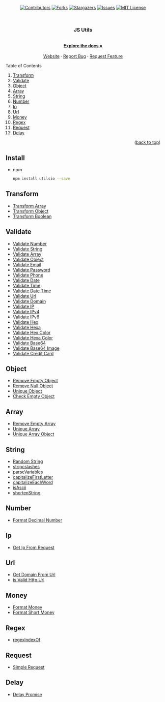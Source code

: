 <div id="top"></div>

<!-- PROJECT SHIELDS -->
<div align="center">

[![Contributors][contributors-shield]][contributors-url]
[![Forks][forks-shield]][forks-url]
[![Stargazers][stars-shield]][stars-url]
[![Issues][issues-shield]][issues-url]
[![MIT License][license-shield]][license-url]

</div>
<!-- PROJECT LOGO -->
<br />
<div align="center">
  <h3 align="center">JS Utils</h3>
  <p align="center">
    <br />
    <a href="#"><strong>Explore the docs »</strong></a>
    <br />
    <br />
    <a href="https://tanthang.dev">Website</a>
    ·
    <a href="https://github.com/TanThangDev/utilsio/issues">Report Bug</a>
    ·
    <a href="https://github.com/TanThangDev/utilsio/issues">Request Feature</a>
  </p>
</div>

<!-- TABLE OF CONTENTS -->
<summary>Table of Contents</summary>
<ol>
  <li><a href="#transform">Transform</a></li>
  <li><a href="#validate">Validate</a></li>
  <li><a href="#object">Object</a></li>
  <li><a href="#array">Array</a></li>
  <li><a href="#string">String</a></li>
  <li><a href="#number">Number</a></li>
  <li><a href="#ip">Ip</a></li>
  <li><a href="#url">Url</a></li>
  <li><a href="#money">Money</a></li>
  <li><a href="#regex">Regex</a></li>
  <li><a href="#request">Request</a></li>
  <li><a href="#delay">Delay</a></li>
</ol>
<p align="right">(<a href="#top">back to top</a>)</p>

<!-- GETTING STARTED -->

## Install

- npm
  ```sh
  npm install utilsio --save
  ```

## Transform

  <ul>
    <li><a href="/src/transform/transform.array.ts">Transform Array</a></li>
    <li><a href="/src/transform/transform.object.ts">Transform Object</a></li>
    <li><a href="/src/transform/transform.boolean.ts">Transform Boolean</a></li>
  </ul>

## Validate

  <ul>
    <li><a href="/src/validate/index.ts#1">Validate Number</a></li>
    <li><a href="/src/validate/index.ts#5">Validate String</a></li>
    <li><a href="/src/validate/index.ts#9">Validate Array</a></li>
    <li><a href="/src/validate/index.ts#13">Validate Object</a></li>
    <li><a href="/src/validate/index.ts#17">Validate Email</a></li>
    <li><a href="/src/validate/index.ts#21">Validate Password</a></li>
    <li><a href="/src/validate/index.ts#25">Validate Phone</a></li>
    <li><a href="/src/validate/index.ts#29">Validate Date</a></li>
    <li><a href="/src/validate/index.ts#33">Validate Time</a></li>
    <li><a href="/src/validate/index.ts#37">Validate Date Time</a></li>
    <li><a href="/src/validate/index.ts#41">Validate Url</a></li>
    <li><a href="/src/validate/index.ts#45">Validate Domain</a></li>
    <li><a href="/src/validate/index.ts#49">Validate IP</a></li>
    <li><a href="/src/validate/index.ts#53">Validate IPv4</a></li>
    <li><a href="/src/validate/index.ts#59">Validate IPv6</a></li>
    <li><a href="/src/validate/index.ts#63">Validate Hex</a></li>
    <li><a href="/src/validate/index.ts#67">Validate Hexa</a></li>
    <li><a href="/src/validate/index.ts#71">Validate Hex Color</a></li>
    <li><a href="/src/validate/index.ts#75">Validate Hexa Color</a></li>
    <li><a href="/src/validate/index.ts#79">Validate Base64</a></li>
    <li><a href="/src/validate/index.ts#83">Validate Base64 Image</a></li>
    <li><a href="/src/validate/index.ts#87">Validate Credit Card</a></li>
  </ul>

## Object

  <ul>
    <li><a href="/src/object/removeEmptyObject.ts">Remove Empty Object</a></li>
    <li><a href="/src/object/removeNullObject.ts">Remove Null Object</a></li>
    <li><a href="/src/object/uniqueObject.ts">Unique Object</a></li>
    <li><a href="/src/object/isEmptyObj.ts">Check Empty Object</a></li>
  </ul>

## Array

  <ul>
    <li><a href="/src/array/removeEmptyArray.ts">Remove Empty Array</a></li>
    <li><a href="/src/array/uniqueArray.ts">Unique Array</a></li>
    <li><a href="/src/array/uniqueArrayObject">Unique Array Object</a></li>
  </ul>

## String

  <ul>
    <li><a href="/src/string/randomString.ts">Random String</a></li>
    <li><a href="/src/string/stripcslashes.ts">stripcslashes</a></li>
    <li><a href="/src/string/parseVariables.ts">parseVariables</a></li>
    <li><a href="/src/string/capitalizeFirstLetter.ts">capitalizeFirstLetter</a></li>
    <li><a href="/src/string/capitalizeEachWord.ts">capitalizeEachWord</a></li>
    <li><a href="/src/string/isAscii.ts">isAscii</a></li>
    <li><a href="/src/string/shortenString.ts">shortenString</a></li>
  </ul>

## Number

  <ul>
    <li><a href="/src/number/formatDecimalNumber.ts">Format Decimal Number</a></li>
  </ul>

## Ip

  <ul>
    <li><a href="/src/ip/getIpFromRequest.ts">Get Ip From Request</a></li>
  </ul>

## Url

  <ul>
    <li><a href="/src/url/getDomainFromUrl.ts">Get Domain From Url</a></li>
    <li><a href="/src/url/isValidHttpUrl.ts">is Valid Http Url</a></li>
  </ul>

## Money

  <ul>
    <li><a href="/src/money/formatMoney.ts">Format Money</a></li>
    <li><a href="/src/money/formatShortMoney.ts">Format Short Money</a></li>
  </ul>

## Regex

  <ul>
    <li><a href="/src/regex/regexIndexOf.ts">regexIndexOf</a></li>
  </ul>

## Request

  <ul>
    <li><a href="/src/request/index.ts">Simple Request</a></li>
  </ul>

## Delay

  <ul>
    <li><a href="/src/delay/index.ts#L1">Delay Promise</a></li>
  </ul>

<!-- SETTING -->

[contributors-shield]: https://img.shields.io/github/contributors/TanThangDev/utilsio.svg?style=for-the-badge
[contributors-url]: https://github.com/TanThangDev/utilsio/graphs/contributors
[forks-shield]: https://img.shields.io/github/forks/TanThangDev/utilsio.svg?style=for-the-badge
[forks-url]: https://github.com/TanThangDev/utilsio/network/members
[stars-shield]: https://img.shields.io/github/stars/TanThangDev/utilsio.svg?style=for-the-badge
[stars-url]: https://github.com/TanThangDev/utilsio/stargazers
[issues-shield]: https://img.shields.io/github/issues/TanThangDev/utilsio.svg?style=for-the-badge
[issues-url]: https://github.com/TanThangDev/utilsio/issues
[license-shield]: https://img.shields.io/github/license/TanThangDev/utilsio.svg?style=for-the-badge
[license-url]: https://github.com/TanThangDev/utilsio/blob/master/LICENSE
